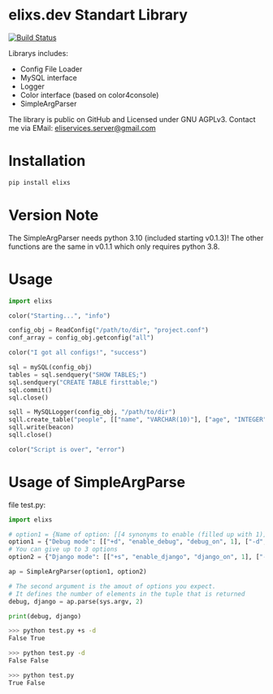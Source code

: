 # elixs.dev Standart Library

[![Build Status](https://travis-ci.org/)](https://travis-ci.org/)

Librarys includes:
- Config File Loader
- MySQL interface
- Logger
- Color interface (based on color4console)
- SimpleArgParser

The library is public on GitHub and Licensed under GNU AGPLv3.
Contact me via EMail: eliservices.server@gmail.com

# Installation
```sh
pip install elixs
```

# Version Note
The SimpleArgParser needs python 3.10 (included starting v0.1.3)!
The other functions are the same in v0.1.1 which only requires python 3.8.

# Usage
```python
import elixs

color("Starting...", "info")

config_obj = ReadConfig("/path/to/dir", "project.conf")
conf_array = config_obj.getconfig("all")

color("I got all configs!", "success")

sql = mySQL(config_obj)
tables = sql.sendquery("SHOW TABLES;")
sql.sendquery("CREATE TABLE firsttable;")
sql.commit()
sql.close()

sqll = MySQLLogger(config_obj, "/path/to/dir")
sqll.create_table("people", [["name", "VARCHAR(10)"], ["age", "INTEGER"]])
sqll.write(beacon)
sqll.close()

color("Script is over", "error")
```

# Usage of SimpleArgParse
file test.py:
```python
import elixs

# option1 = {Name of option: [[4 synonyms to enable (filled up with 1)], [and 4 to disable], default value]}
option1 = {"Debug mode": [["+d", "enable_debug", "debug_on", 1], ["-d", "disable_debug", "debug_off", 1], True]}
# You can give up to 3 options
option2 = {"Django mode": [["+s", "enable_django", "django_on", 1], ["-s", "disable_django", "django_off", 1], False]}

ap = SimpleArgParser(option1, option2)

# The second argument is the amout of options you expect. 
# It defines the number of elements in the tuple that is returned
debug, django = ap.parse(sys.argv, 2)

print(debug, django)
```

```sh
>>> python test.py +s -d
False True

>>> python test.py -d
False False

>>> python test.py
True False
```